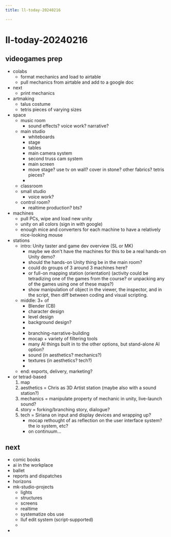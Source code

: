 ```yaml
---
title: ll-today-20240216

---
```


# ll-today-20240216


## videogames prep

- colabs
    - format mechanics and load to airtable
    - pull mechanics from airtable and add to a google doc
- next
    - print mechanics
- artmaking
    - talus costume
    - tetris pieces of varying sizes
- space
    - music room
        - sound effects? voice work? narrative?
    - main studio
        - whiteboards
        - stage
        - tables
        - main camera system
        - second truss cam system
        - main screen
        - move stage? use tv on wall? cover in stone? other fabrics? tetris pieces?
        - 
    - classroom
    - small studio
        - voice work?
    - control room? 
        - realtime production? bts?
- machines
    - pull PCs, wipe and load new unity
    - unity on all colors (sign in with google)
    - enough mice and converters for each machine to have a relatively nice-looking mouse
- stations
    - intro: Unity taster and game dev overview (SL or MK)
        - maybe we don't have the machines for this to be a real hands-on Unity demo?
        - should the hands-on Unity thing be in the main room?
        - could do groups of 3 around 3 machines here?
        - or full-on mapping station (orientation) (activity could be tetradizing one of the games from the course? or unpacking any of the games using one of these maps?)
        - show manipulation of object in the viewer, the inspector, and in the script, then diff between coding and visual scripting.
    - middle: 3+ of
        - Blender (CB)
        - character design
        - level design
        - background design?
        - 
        - branching-narrative-building
        - mocap + variety of filtering tools
        - many AI things built in to the other options, but stand-alone AI option?
        - sound (in aesthetics? mechanics?)
        - textures (in aesthetics? tech?)
        - 
    - end: exports, delivery, marketing?
- or tetrad-based
    1. map
    2. aesthetics = Chris as 3D Artist station (maybe also with a sound station?)
    3. mechanics = manipulate property of mechanic in unity, live-launch sound?
    4. story = forking/branching story, dialogue?
    5. tech = Siriana on input and display devices and wrapping up?
        - mocap rethought of as reflection on the user interface system? the io system, etc?
        - on continuum...


## next

- comic books
- ai in the workplace
- ballet
- reports and dispatches
- horizons
- mk-studio-projects
    - lights
    - structures
    - screens
    - realtime
    - systematize obs use
    - lluf edit system (script-supported)
    - 
- 